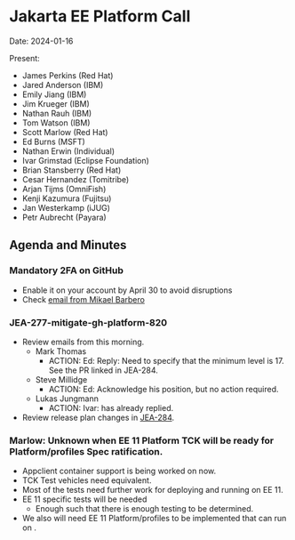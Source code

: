 # Jakarta EE Platform Call

Date: 2024-01-16

Present:

* James Perkins (Red Hat)
* Jared Anderson (IBM)
* Emily Jiang (IBM)
* Jim Krueger (IBM)
* Nathan Rauh (IBM)
* Tom Watson (IBM)
* Scott Marlow (Red Hat)
* Ed Burns (MSFT)
* Nathan Erwin (Individual)
* Ivar Grimstad (Eclipse Foundation)
* Brian Stansberry (Red Hat)
* Cesar Hernandez (Tomitribe)
* Arjan Tijms (OmniFish)
* Kenji Kazumura (Fujitsu)
* Jan Westerkamp (iJUG)
* Petr Aubrecht (Payara)

## Agenda and Minutes

### Mandatory 2FA on GitHub
* Enable it on your account by April 30 to avoid disruptions
* Check [email from Mikael Barbero](https://www.eclipse.org/lists/eclipse.org-committers/msg01409.html) 

### JEA-277-mitigate-gh-platform-820
* Review emails from this morning.
    * Mark Thomas
        * ACTION: Ed: Reply: Need to specify that the minimum level is 17. See the PR linked in JEA-284.
    * Steve Millidge
        * ACTION: Ed: Acknowledge his position, but no action required.
    * Lukas Jungmann
        * ACTION: Ivar: has already replied.
* Review release plan changes in [JEA-284](https://dev.azure.com/jakarta-ee-azdo/jakarta-ee-azdo/_workitems/edit/284).

### Marlow: Unknown when EE 11 Platform TCK will be ready for Platform/profiles Spec ratification.
* Appclient container support is being worked on now.
* TCK Test vehicles need equivalent.
* Most of the tests need further work for deploying and running on EE 11.
* EE 11 specific tests will be needed
    * Enough such that there is enough testing to be determined.
* We also will need EE 11 Platform/profiles to be implemented that can run on .